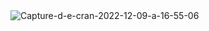 <img src="https://i.ibb.co/zxYHcTD/Capture-d-e-cran-2022-12-09-a-16-55-06.png" alt="Capture-d-e-cran-2022-12-09-a-16-55-06" border="0">
